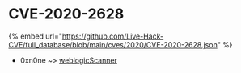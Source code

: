 # CVE-2020-2628
{% embed url="https://github.com/Live-Hack-CVE/full_database/blob/main/cves/2020/CVE-2020-2628.json" %}

* 0xn0ne ~> [weblogicScanner](https://www.alice-snow.ru/2020/database/cve-2020-2628/weblogicscanner-0xn0ne)